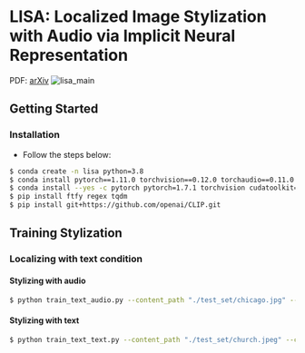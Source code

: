 # LISA: Localized Image Stylization with Audio via Implicit Neural Representation
PDF: [arXiv](https://arxiv.org/pdf/2211.11381.pdf)
![lisa_main](https://user-images.githubusercontent.com/44921488/208412208-1a0dc030-91de-4bca-8ac8-14add13bc4e0.png)
## Getting Started
### Installation
- Follow the steps below:
```bash
$ conda create -n lisa python=3.8
$ conda install pytorch==1.11.0 torchvision==0.12.0 torchaudio==0.11.0 cudatoolkit=11.3 -c pytorch
$ conda install --yes -c pytorch pytorch=1.7.1 torchvision cudatoolkit=11.0
$ pip install ftfy regex tqdm
$ pip install git+https://github.com/openai/CLIP.git
```
## Training Stylization
### Localizing with text condition
#### Stylizing with audio
```bash
$ python train_text_audio.py --content_path "./test_set/chicago.jpg" --content_name "buildings" --audio_path "./audiosample/fire.wav"
```
#### Stylizing with text
```bash
$ python train_text_text.py --content_path "./test_set/church.jpeg" --content_name "church" --text "wood"
```
